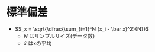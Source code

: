 # 標準偏差

- $S_x = \sqrt{\dfrac{\sum_{i=1}^N (x_i - \bar x)^2}{N}}$
  - $N$ はサンプルサイズ(データ数)
  - $\bar x$ はxの平均

